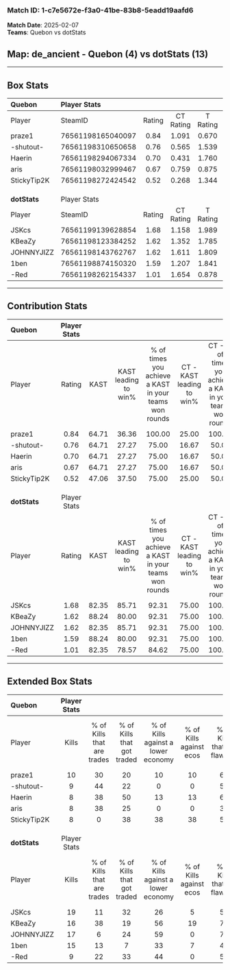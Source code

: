 ### Match ID: 1-c7e5672e-f3a0-41be-83b8-5eadd19aafd6  
**Match Date**: 2025-02-07  
**Teams**: Quebon vs dotStats  

## **Map**: de_ancient - Quebon (4) vs dotStats (13)  
---  

## Box Stats  

| **Quebon**   | Player Stats      |        |           |          |       |       |       |         |        |      |     |
| :- | :- | :-: | :-: | :-: | :-: | :-: | :-: | :-: | :-: | :-: | :-: |
| Player       | SteamID           | Rating | CT Rating | T Rating | KAST  |  ADR  | Kills | Assists | Deaths | K/D  | HS% |
| praze1       | 76561198165040097 |  0.84  |   1.091   |  0.670   | 64.71 | 74.7  |  10   |    5    |   15   | 0.67 | 50  |
| -shutout-    | 76561198310650658 |  0.76  |   0.565   |  1.539   | 64.71 | 61.5  |   9   |    1    |   14   | 0.64 | 33  |
| Haerin       | 76561198294067334 |  0.70  |   0.431   |  1.760   | 64.71 | 65.1  |   8   |    3    |   15   | 0.53 | 75  |
| aris         | 76561198032999467 |  0.67  |   0.759   |  0.875   | 64.71 | 72.2  |   8   |    5    |   17   | 0.47 | 25  |
| StickyTip2K  | 76561198272424542 |  0.52  |   0.268   |  1.344   | 47.06 | 50.8  |   8   |    2    |   15   | 0.53 | 62  |
|              |                   |        |           |          |       |       |       |         |        |      |     |
|              |                   |        |           |          |       |       |       |         |        |      |     |
|              |                   |        |           |          |       |       |       |         |        |      |     |
| **dotStats** | Player Stats      |        |           |          |       |       |       |         |        |      |     |
| Player       | SteamID           | Rating | CT Rating | T Rating | KAST  |  ADR  | Kills | Assists | Deaths | K/D  | HS% |
| JSKcs        | 76561199139628854 |  1.68  |   1.158   |  1.989   | 82.35 | 119.9 |  19   |    7    |   12   | 1.58 | 73  |
| KBeaZy       | 76561198123384252 |  1.62  |   1.352   |  1.785   | 88.24 | 81.7  |  16   |    5    |   6    | 2.67 | 62  |
| JOHNNYJIZZ   | 76561198143762767 |  1.62  |   1.611   |  1.809   | 82.35 | 109.7 |  17   |    4    |   9    | 1.89 | 76  |
| 1ben         | 76561198874150320 |  1.59  |   1.207   |  1.841   | 88.24 | 99.3  |  15   |    4    |   7    | 2.14 | 46  |
| -Red         | 76561198262154337 |  1.01  |   1.654   |  0.878   | 82.35 | 50.1  |   9   |    2    |   9    | 1.00 | 66  |
---  

## Contribution Stats  

| **Quebon**   | Player Stats |       |                      |                                                        |                           |                                                             |                          |                                                            |
| :- | :-: | :-: | :-: | :-: | :-: | :-: | :-: | :-: |
| Player       |    Rating    | KAST  | KAST leading to win% | % of times you achieve a KAST in your teams won rounds | CT - KAST leading to win% | CT - % of times you achieve a KAST in your teams won rounds | T - KAST leading to win% | T - % of times you achieve a KAST in your teams won rounds |
| praze1       |     0.84     | 64.71 |        36.36         |                         100.00                         |           25.00           |                           100.00                            |          66.67           |                           100.00                           |
| -shutout-    |     0.76     | 64.71 |        27.27         |                         75.00                          |           16.67           |                            50.00                            |          40.00           |                           100.00                           |
| Haerin       |     0.70     | 64.71 |        27.27         |                         75.00                          |           16.67           |                            50.00                            |          40.00           |                           100.00                           |
| aris         |     0.67     | 64.71 |        27.27         |                         75.00                          |           16.67           |                            50.00                            |          40.00           |                           100.00                           |
| StickyTip2K  |     0.52     | 47.06 |        37.50         |                         75.00                          |           25.00           |                            50.00                            |          50.00           |                           100.00                           |
|              |              |       |                      |                                                        |                           |                                                             |                          |                                                            |
|              |              |       |                      |                                                        |                           |                                                             |                          |                                                            |
|              |              |       |                      |                                                        |                           |                                                             |                          |                                                            |
| **dotStats** | Player Stats |       |                      |                                                        |                           |                                                             |                          |                                                            |
| Player       |    Rating    | KAST  | KAST leading to win% | % of times you achieve a KAST in your teams won rounds | CT - KAST leading to win% | CT - % of times you achieve a KAST in your teams won rounds | T - KAST leading to win% | T - % of times you achieve a KAST in your teams won rounds |
| JSKcs        |     1.68     | 82.35 |        85.71         |                         92.31                          |           75.00           |                           100.00                            |          90.00           |                           90.00                            |
| KBeaZy       |     1.62     | 88.24 |        80.00         |                         92.31                          |           75.00           |                           100.00                            |          81.82           |                           90.00                            |
| JOHNNYJIZZ   |     1.62     | 82.35 |        85.71         |                         92.31                          |           75.00           |                           100.00                            |          90.00           |                           90.00                            |
| 1ben         |     1.59     | 88.24 |        80.00         |                         92.31                          |           75.00           |                           100.00                            |          81.82           |                           90.00                            |
| -Red         |     1.01     | 82.35 |        78.57         |                         84.62                          |           75.00           |                           100.00                            |          80.00           |                           80.00                            |
---  

## Extended Box Stats  

| **Quebon**   | Player Stats |                            |                            |                                    |                         |                              |                                 |        |                             |                                     |                          |                               |                            |
| :- | :-: | :-: | :-: | :-: | :-: | :-: | :-: | :-: | :-: | :-: | :-: | :-: | :-: |
| Player       |    Kills     | % of Kills that are trades | % of Kills that got traded | % of Kills against a lower economy | % of Kills against ecos | % of Kills that are flawless | % of Kills that are close duels | Deaths | % of Deaths that get traded | % of Deaths against a lower economy | % of Deaths against ecos | % of Deaths that are flawless | % of Deaths that are close |
| praze1       |      10      |             30             |             20             |                 10                 |           10            |              60              |                0                |   15   |             27              |                  0                  |            0             |              53               |             20             |
| -shutout-    |      9       |             44             |             22             |                 0                  |            0            |              56              |                0                |   14   |             21              |                  0                  |            0             |              64               |             14             |
| Haerin       |      8       |             38             |             50             |                 13                 |           13            |              63              |               13                |   15   |             27              |                  0                  |            0             |              67               |             13             |
| aris         |      8       |             38             |             25             |                 0                  |            0            |              38              |                0                |   17   |             24              |                  6                  |            6             |              65               |             12             |
| StickyTip2K  |      8       |             0              |             38             |                 38                 |           38            |              50              |                0                |   15   |             13              |                  0                  |            0             |              67               |             0              |
|              |              |                            |                            |                                    |                         |                              |                                 |        |                             |                                     |                          |                               |                            |
|              |              |                            |                            |                                    |                         |                              |                                 |        |                             |                                     |                          |                               |                            |
|              |              |                            |                            |                                    |                         |                              |                                 |        |                             |                                     |                          |                               |                            |
| **dotStats** | Player Stats |                            |                            |                                    |                         |                              |                                 |        |                             |                                     |                          |                               |                            |
| Player       |    Kills     | % of Kills that are trades | % of Kills that got traded | % of Kills against a lower economy | % of Kills against ecos | % of Kills that are flawless | % of Kills that are close duels | Deaths | % of Deaths that get traded | % of Deaths against a lower economy | % of Deaths against ecos | % of Deaths that are flawless | % of Deaths that are close |
| JSKcs        |      19      |             11             |             32             |                 26                 |            5            |              58              |               21                |   12   |             17              |                 42                  |            8             |              50               |             8              |
| KBeaZy       |      16      |             38             |             19             |                 56                 |           19            |              75              |                0                |   6    |             17              |                 50                  |            0             |              67               |             0              |
| JOHNNYJIZZ   |      17      |             6              |             24             |                 59                 |            0            |              76              |               12                |   9    |             44              |                 22                  |            11            |              67               |             0              |
| 1ben         |      15      |             13             |             7              |                 33                 |            7            |              47              |               13                |   7    |             29              |                 29                  |            0             |              29               |             0              |
| -Red         |      9       |             22             |             33             |                 44                 |            0            |              56              |               11                |   9    |             44              |                 44                  |            11            |              67               |             0              |
